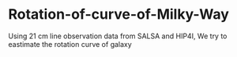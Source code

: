 # Rotation-of-curve-of-Milky-Way
Using 21 cm line observation data from SALSA and HIP4I, We try to eastimate the rotation curve of galaxy

